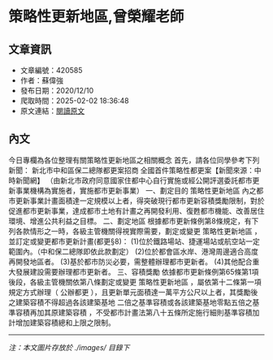 # 策略性更新地區,曾榮耀老師

## 文章資訊
- 文章編號：420585
- 作者：蘇偉強
- 發布日期：2020/12/10
- 爬取時間：2025-02-02 18:36:48
- 原文連結：[閱讀原文](https://real-estate.get.com.tw/Columns/detail.aspx?no=420585)

## 內文
今日專欄為各位整理有關策略性更新地區之相關概念
首先，請各位同學參考下列新聞：
新北市中和區保二總隊都更案招商 全國首件策略性都更案【新聞來源：中時新聞網】
（由新北市政府同意國家住都中心自行實施或經公開評選委託都市更新事業機構為實施者，實施都市更新事業）
一、劃定目的
策略性更新地區
內之都市更新事業計畫面積達一定規模以上者，得突破現行都市更新容積獎勵限制，對於促進都市更新事業，達成都市土地有計畫之再開發利用、復甦都市機能、改善居住環境、增進公共利益之目標。
二、劃定地區
根據都市更新條例第8條規定，有下列各款情形之一時，各級主管機關得視實際需要，劃定或變更
策略性更新地區
，並訂定或變更都市更新計畫(都更§8)：
(1)位於鐵路場站、捷運場站或航空站一定範圍內。（中和保二總隊即依此款劃定）
(2)位於都會區水岸、港灣周邊適合高度再開發地區者。
(3)基於都市防災必要，需整體辦理都市更新者。
(4)其他配合重大發展建設需要辦理都市更新者。
三、容積獎勵
依據都市更新條例第65條第1項後段，各級主管機關依第八條劃定或變更
策略性更新地區
，屬依第十二條第一項規定方式辦理（
公辦都更
），且更新單元面積達一萬平方公尺以上者，其獎勵後之建築容積不得超過各該建築基地
二倍之基準容積或各該建築基地零點五倍之基準容積再加其原建築容積
，不受都市計畫法第八十五條所定施行細則基準容積加計增加建築容積總和上限之限制。

---
*注：本文圖片存放於 ./images/ 目錄下*
